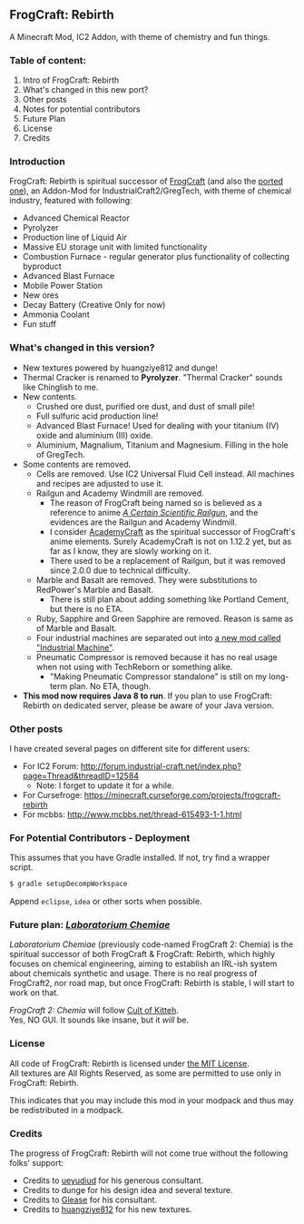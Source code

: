 ## FrogCraft: Rebirth
A Minecraft Mod, IC2 Addon, with theme of chemistry and fun things.

### Table of content:  
 1. Intro of FrogCraft: Rebirth
 2. What's changed in this new port?
 3. Other posts
 3. Notes for potential contributors
 3. Future Plan
 4. License
 5. Credits
 
### Introduction
FrogCraft: Rebirth is spiritual successor of [FrogCraft][link_FrogCraft_original] (and also the [ported one][link_FrogCraft_ported]), an Addon-Mod for IndustrialCraft2/GregTech, with theme of chemical industry, featured with following:
 * Advanced Chemical Reactor
 * Pyrolyzer
 * Production line of Liquid Air
 * Massive EU storage unit with limited functionality
 * Combustion Furnace - regular generator plus functionality of collecting byproduct
 * Advanced Blast Furnace
 * Mobile Power Station
 * New ores
 * Decay Battery (Creative Only for now)
 * Ammonia Coolant
 * Fun stuff
 
### What's changed in this version?
 * New textures powered by huangziye812 and dunge!
 * Thermal Cracker is renamed to **Pyrolyzer**. "Thermal Cracker" sounds like Chinglish to me.
 * New contents.
   * Crushed ore dust, purified ore dust, and dust of small pile!
   * Full sulfuric acid production line!
   * Advanced Blast Furnace! Used for dealing with your titanium (IV) oxide and aluminium (III) oxide.
   * Aluminium, Magnalium, Titanium and Magnesium. Filling in the hole of GregTech.
 * Some contents are removed.
   * Cells are removed. Use IC2 Universal Fluid Cell instead. All machines and recipes are adjusted to use it.
   * Railgun and Academy Windmill are removed.
     * The reason of FrogCraft being named so is believed as a reference to anime [_A Certain Scientific Railgun_](https://en.wikipedia.org/wiki/A_Certain_Scientific_Railgun), and the evidences are the Railgun and Academy Windmill.
     * I consider [AcademyCraft][link_ACMOD] as the spiritual successor of FrogCraft's anime elements. Surely AcademyCraft is not on 1.12.2 yet, but as far as I know, they are slowly working on it.
     * There used to be a replacement of Railgun, but it was removed since 2.0.0 due to technical difficulty.
   * Marble and Basalt are removed. They were substitutions to RedPower's Marble and Basalt.
     * There is still plan about adding something like Portland Cement, but there is no ETA.
   * Ruby, Sapphire and Green Sapphire are removed. Reason is same as of Marble and Basalt.
   * Four industrial machines are separated out into [a new mod called "Industrial Machine"](https://github.com/3TUSK/IndustrialMachine).
   * Pneumatic Compressor is removed because it has no real usage when not using with TechReborn or something alike.
     * "Making Pneumatic Compressor standalone" is still on my long-term plan. No ETA, though.
 * **This mod now requires Java 8 to run**. If you plan to use FrogCraft: Rebirth on dedicated server, please be aware of your Java version.

### Other posts
I have created several pages on different site for different users:
* For IC2 Forum: http://forum.industrial-craft.net/index.php?page=Thread&threadID=12584
  * Note: I forget to update it for a while.
* For Cursefroge: https://minecraft.curseforge.com/projects/frogcraft-rebirth
* For mcbbs: http://www.mcbbs.net/thread-615493-1-1.html

### For Potential Contributors - Deployment

This assumes that you have Gradle installed. If not, try find a wrapper script.

````bash
$ gradle setupDecompWorkspace
````

Append `eclipse`, `idea` or other sorts when possible.

### Future plan: [_Laboratorium Chemiae_](https://github.com/FrogCraft-Rebirth/LaboratoriumChemiae)
*Laboratorium Chemiae* (previously code-named FrogCraft 2: Chemia) is the spiritual successor of both FrogCraft & FrogCraft: Rebirth, which highly focuses on chemical engineering, aiming to establish an IRL-ish system about chemicals synthetic and usage.
There is no real progress of FrogCraft2, nor road map, but once FrogCraft: Rebirth is stable, I will start to work on that.

*FrogCraft 2: Chemia* will follow [Cult of Kitteh][link_CultOfKitteh].  
Yes, NO GUI. It sounds like insane, but it *will* be.

### License
All code of FrogCraft: Rebirth is licensed under [the MIT License](./LICENSE_FrogCraft_Rebirth).  
All textures are All Rights Reserved, as some are permitted to use only in FrogCraft: Rebirth.

This indicates that you may include this mod in your modpack and thus may be redistributed in a modpack.

### Credits
The progress of FrogCraft: Rebirth will not come true without the following folks' support:  
 * Credits to [ueyudiud](https://github.com/ueyudiud) for his generous consultant.  
 * Credits to dunge for his design idea and several texture.  
 * Credits to [Glease](https://github.com/Glease) for his consultant.
 * Credits to [huangziye812](http://tieba.baidu.com/home/main?un=huangziye812) for his new textures.

[link_FrogCraft_original]: http://forum.industrial-craft.net/index.php?page=Thread&threadID=9458
[link_FrogCraft_ported]: http://forum.industrial-craft.net/index.php?page=Thread&threadID=10447
[link_ACMOD]: https://github.com/LambdaInnovation/AcademyCraft
[link_CultOfKitteh]: http://asie.pl/kitteh/
